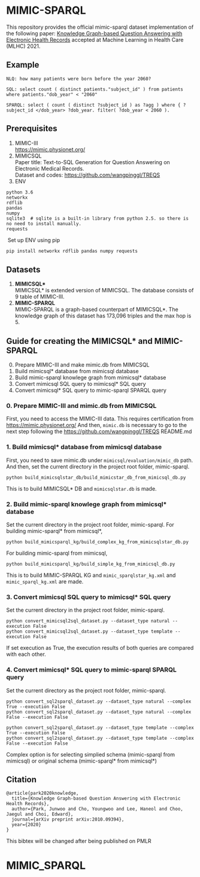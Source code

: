 # MIMIC-SPARQL
This repository provides the official mimic-sparql dataset implementation of the following paper: [Knowledge Graph-based Question Answering with Electronic Health Records](https://arxiv.org/abs/2010.09394) accepted at Machine Learning in Health Care (MLHC) 2021.
## Example
```
NLQ: how many patients were born before the year 2060?

SQL: select count ( distinct patients."subject_id" ) from patients  where patients."dob_year" < "2060"

SPARQL: select ( count ( distinct ?subject_id ) as ?agg ) where { ?subject_id </dob_year> ?dob_year. filter( ?dob_year < 2060 ).
```

## Prerequisites

1. MIMIC-III   
https://mimic.physionet.org/
2. MIMICSQL  
Paper title: Text-to-SQL Generation for Question Answering on Electronic Medical Records.  
Dataset and codes: https://github.com/wangpinggl/TREQS
3. ENV
```
python 3.6
networkx
rdflib
pandas
numpy
sqlite3  # sqlite is a built-in library from python 2.5. so there is no need to install manually.
requests
```
​	Set up ENV using pip
```bash
pip install networkx rdflib pandas numpy requests
```

## Datasets

1. __MIMICSQL*__  
MIMICSQL* is extended version of MIMICSQL. The database consists of 9 table of MIMIC-III.  
2. __MIMIC-SPARQL__  
MIMIC-SPARQL is a graph-based counterpart of MIMICSQL*. The knowledge graph of this dataset has 173,096 triples and the max hop is 5.

## Guide for creating the MIMICSQL* and MIMIC-SPARQL
0. Prepare MIMIC-III and make mimic.db from MIMICSQL
1. Build mimicsql* database from mimicsql database
2. Build mimic-sparql knowlege graph from mimicsql* database
3. Convert mimicsql SQL query to mimicsql* SQL query
4. Convert mimicsql* SQL query to mimic-sparql SPARQL query


### 0. Prepare MIMIC-III and mimic.db from MIMICSQL
First, you need to access the MIMIC-III data. This requires certification from https://mimic.physionet.org/ 
And then, `mimic.db` is necessary to go to the next step following the https://github.com/wangpinggl/TREQS README.md  

### 1. Build mimicsql* database from mimicsql database
First, you need to save mimic.db under `mimicsql/evaluation/mimic_db` path.
And then, set the current directory in the project root folder, mimic-sparql.
```
python build_mimicsqlstar_db/build_mimicstar_db_from_mimicsql_db.py
```
This is to build MIMICSQL* DB and `mimicsqlstar.db` is made.
### 2. Build mimic-sparql knowlege graph from mimicsql* database
Set the current directory in the project root folder, mimic-sparql.
For building mimic-sparql* from mimicsql*, 
```
python build_mimicsparql_kg/build_complex_kg_from_mimicsqlstar_db.py
```
For building mimic-sparql from mimicsql,
```
python build_mimicsparql_kg/build_simple_kg_from_mimicsql_db.py
```
This is to build MIMIC-SPARQL KG and `mimic_sparqlstar_kg.xml` and `mimic_sparql_kg.xml` are made.
### 3. Convert mimicsql SQL query to mimicsql* SQL query
Set the current directory in the project root folder, mimic-sparql.
```
python convert_mimicsql2sql_dataset.py --dataset_type natural --execution False
python convert_mimicsql2sql_dataset.py --dataset_type template --execution False
```
If set execution as True, the execution results of both queries are compared with each other. 
### 4. Convert mimicsql* SQL query to mimic-sparql SPARQL query
Set the current directory as the project root folder, mimic-sparql.
```
python convert_sql2sparql_dataset.py --dataset_type natural --complex True --execution False
python convert_sql2sparql_dataset.py --dataset_type natural --complex False --execution False

python convert_sql2sparql_dataset.py --dataset_type template --complex True --execution False
python convert_sql2sparql_dataset.py --dataset_type template --complex False --execution False
```
Complex option is for selecting simplied schema (mimic-sparql from mimicsql) or original schema (mimic-sparql* from mimicsql*)  

## Citation
```
@article{park2020knowledge,
  title={Knowledge Graph-based Question Answering with Electronic Health Records},
  author={Park, Junwoo and Cho, Youngwoo and Lee, Haneol and Choo, Jaegul and Choi, Edward},
  journal={arXiv preprint arXiv:2010.09394},
  year={2020}
}
```
This bibtex will be changed after being published on PMLR
# MIMIC_SPARQL
